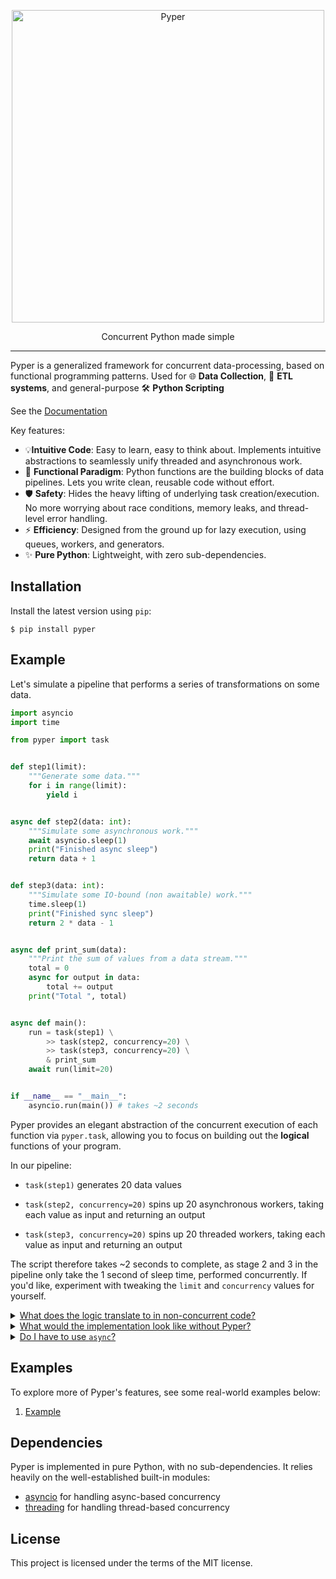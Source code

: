 <p align="center">
  <img src="assets/pyper.png" alt="Pyper" style="width: 500px;">
</p>
<p align="center"
    <em>Concurrent Python made simple</em>
</p>


---

Pyper is a generalized framework for concurrent data-processing, based on functional programming patterns. Used for 🌐 **Data Collection**, 🔀 **ETL systems**, and general-purpose 🛠️ **Python Scripting**

See the [Documentation]()

Key features:

* 💡**Intuitive Code**: Easy to learn, easy to think about. Implements intuitive abstractions to seamlessly unify threaded and asynchronous work.
* 🚀 **Functional Paradigm**: Python functions are the building blocks of data pipelines. Lets you write clean, reusable code without effort.
* 🛡️ **Safety**: Hides the heavy lifting of underlying task creation/execution. No more worrying about race conditions, memory leaks, and thread-level error handling.
* ⚡ **Efficiency**: Designed from the ground up for lazy execution, using queues, workers, and generators.
* ✨ **Pure Python**: Lightweight, with zero sub-dependencies.

## Installation

Install the latest version using `pip`:

```console
$ pip install pyper
```

## Example

Let's simulate a pipeline that performs a series of transformations on some data. 

```python
import asyncio
import time

from pyper import task


def step1(limit):
    """Generate some data."""
    for i in range(limit):
        yield i


async def step2(data: int):
    """Simulate some asynchronous work."""
    await asyncio.sleep(1)
    print("Finished async sleep")
    return data + 1


def step3(data: int):
    """Simulate some IO-bound (non awaitable) work."""
    time.sleep(1)
    print("Finished sync sleep")
    return 2 * data - 1


async def print_sum(data):
    """Print the sum of values from a data stream."""
    total = 0
    async for output in data:
        total += output
    print("Total ", total)


async def main():
    run = task(step1) \
        >> task(step2, concurrency=20) \
        >> task(step3, concurrency=20) \
        & print_sum
    await run(limit=20)


if __name__ == "__main__":
    asyncio.run(main()) # takes ~2 seconds
```

Pyper provides an elegant abstraction of the concurrent execution of each function via `pyper.task`, allowing you to focus on building out the **logical** functions of your program.

In our pipeline:

* `task(step1)` generates 20 data values

* `task(step2, concurrency=20)` spins up 20 asynchronous workers, taking each value as input and returning an output

* `task(step3, concurrency=20)` spins up 20 threaded workers, taking each value as input and returning an output

The script therefore takes ~2 seconds to complete, as stage 2 and 3 in the pipeline only take the 1 second of sleep time, performed concurrently. If you'd like, experiment with tweaking the `limit` and `concurrency` values for yourself.

<details markdown="1">
<summary><u>What does the logic translate to in non-concurrent code?</u></summary>

<br>

Having defined the logical operations we want to perform on our data as functions, all we are doing is piping the output of one function to the input of another. In sequential code, this could look like:

```python
# Analogous to:
# pipeline = task(step1) >> task(step2) >> task(step3)
async def pipeline(limit):
    for data in step1(limit):
        data = await step2(data)
        data = step3(data)
        yield data


# Analogous to:
# run = pipeline & print_sum
async def run(limit):
    await print_sum(pipeline(limit))


async def main():
    await run(20) # takes ~40 seconds
```

Pyper uses the `>>` syntax as an intuitive representation of this input-output piping between tasks.

</details>

<details markdown="1">
<summary><u>What would the implementation look like without Pyper?</u></summary>

<br>

Concurrent programming in Python is notoriously difficult to get right. In a concurrent data pipeline, some challenges are:

* We want producers to concurrently execute tasks and send results to the next stage as soon as it's done processing
* We want consumers to lazily pick up output as soon as it's available from the previous stage
* We need to somehow unify the execution of threads and coroutines, without letting non-awaitable tasks clog up the event-loop

The basic approach to doing this is by using queues-- a simplified and very unabstracted implementation could be:

```python
async def pipeline(limit):
    q1 = asyncio.Queue()
    q2 = asyncio.Queue()
    q3 = asyncio.Queue()

    step2_concurrency=20
    step3_concurrency=20

    async def worker1():
        for data in step1(limit):
            await q1.put(data)
        for _ in range(step2_concurrency): 
            await q1.put(None)

    worker2s_finished = 0
    async def worker2():
        nonlocal worker2s_finished
        while True:
            data = await q1.get()
            if data is None:
                break
            output = await step2(data)
            await q2.put(output)
        worker2s_finished += 1
        if worker2s_finished == step2_concurrency:
            for _ in range(step3_concurrency): 
                await q2.put(None)

    worker3s_finished = 0
    async def worker3():
        nonlocal worker3s_finished
        loop = asyncio.get_running_loop()
        while True:
            data = await q2.get()
            if data is None:
                break
            # Pyper uses a custom thread group handler instead of run_in_executor
            output = await loop.run_in_executor(None, step3, data)
            await q3.put(output)
        worker3s_finished += 1
        if worker3s_finished == step3_concurrency:
            await q3.put(None)

    async with asyncio.TaskGroup() as tg:
        # Start all workers in the background
        tg.create_task(worker1())
        for _ in range(step2_concurrency):
            tg.create_task(worker2())
        for _ in range(step3_concurrency):
            tg.create_task(worker3())
        # Yield data until all workers have stopped
        while True:
            data = await q3.get()
            if data is None:
                break
            yield data


async def run(limit):
    await print_sum(pipeline(limit))


async def main():
    await run(20) # takes ~2 seconds
```

This implementation achieves the basic desired concurrent data flow, but still lacks some quality-of-life features that Pyper takes care of, like thread-level error handling.

Pyper abstracts away the complexities of managing queues and workers, so that this code can be reduced to the two-line main function in the example above.

</details>

<details markdown="1">
<summary><u>Do I have to use <code>async</code>?</u></summary>

<br>

No-- not every program is asynchronous, so Pyper pipelines are by default synchronous, as long as their tasks are defined as synchronous functions. For example:

```python
import time

from pyper import task


def step1(limit):
    for i in range(limit):
        yield i


def step2(data: int):
    time.sleep(1)
    return data + 1


def step3(data: int):
    time.sleep(1)
    return 2 * data - 1


def print_sum(data):
    total = 0
    for output in data:
        total += output
    print("Total ", total)


def main():
    run = task(step1) \
        >> task(step2, concurrency=20) \
        >> task(step3, concurrency=20) \
        & print_sum
    run(limit=20)


if __name__ == "__main__":
    main() # takes ~2 seconds
```

A pipeline consisting of _at least one asynchronous function_ becomes an `AsyncPipeline`, which exposes the same logical function, provided `async` and `await` syntax in all of the obvious places. This makes it effortless to unify synchronously defined and asynchronously defined funcions where need be.

</details>

## Examples

To explore more of Pyper's features, see some real-world examples below:

1. [Example]()

## Dependencies

Pyper is implemented in pure Python, with no sub-dependencies. It relies heavily on the well-established built-in modules:
* [asyncio](https://docs.python.org/3/library/asyncio.html) for handling async-based concurrency
* [threading](https://docs.python.org/3/library/threading.html) for handling thread-based concurrency

## License

This project is licensed under the terms of the MIT license.
